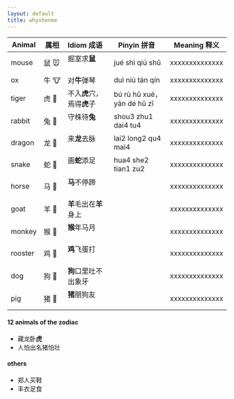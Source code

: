 ```yaml
---
layout: default
title: whyshenme
---
```



| Animal |属相  |Idiom 成语                | Pinyin 拼音                | Meaning 释义 |
| -------|-----|:-------------------------| ---------------------------|--------------|
| mouse  |鼠 🐭| 掘室求**鼠**              | jué shì qiú shǔ            |xxxxxxxxxxxxxx|
| ox     |牛 🐮| 对**牛**弹琴              | duì niú tán qín            |xxxxxxxxxxxxxx|
| tiger  |虎 🐯| 不入**虎**穴，焉得**虎**子 | bú rù hǔ xué，yān dé hǔ zǐ |xxxxxxxxxxxxxx|
| rabbit |兔 🐰| 守株待**兔**              | shou3 zhu1 dai4 tu4        |xxxxxxxxxxxxxx|
| dragon |龙 🐲| 来**龙**去脉              | lai2 long2 qu4 mai4        |xxxxxxxxxxxxxx|
| snake  |蛇 🐍| 画**蛇**添足              | hua4 she2 tian1 zu2        |xxxxxxxxxxxxxx|
| horse  |马 🐴| **马**不停蹄              |                            |xxxxxxxxxxxxxx|
| goat   |羊 🐑| **羊**毛出在**羊**身上     |                            |xxxxxxxxxxxxxx|
| monkey |猴 🐒| **猴**年马月              |                            |xxxxxxxxxxxxxx|
| rooster|鸡 🐔| **鸡**飞蛋打              |                            |xxxxxxxxxxxxxx|
| dog    |狗 🐶| **狗**口里吐不出象牙       |                            |xxxxxxxxxxxxxx|
| pig    |猪 🐷| **猪**朋狗友              |                            |xxxxxxxxxxxxxx|


#### 12 animals of the zodiac ####

* 藏龙卧**虎**
* 人怕出名猪怕壮


#### others ####
* 郑人买鞋
* 丰衣足食
